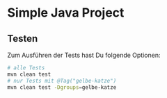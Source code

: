 # Simple Java Project

## Testen

Zum Ausführen der Tests hast Du folgende Optionen:

```bash
# alle Tests
mvn clean test
# nur Tests mit @Tag("gelbe-katze")
mvn clean test -Dgroups=gelbe-katze
```